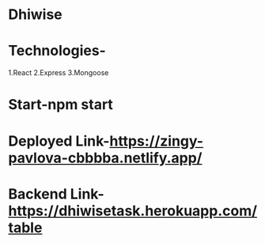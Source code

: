 # Dhiwise
# Technologies-
1.React
2.Express
3.Mongoose
# Start-npm start
# Deployed Link-https://zingy-pavlova-cbbbba.netlify.app/
# Backend Link-https://dhiwisetask.herokuapp.com/table



